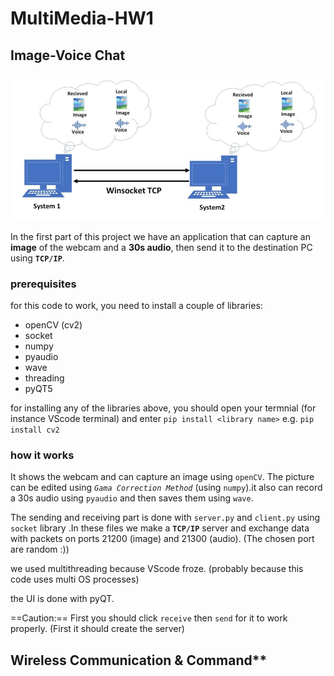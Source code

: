 # MultiMedia-HW1

## Image-Voice Chat


![Video-Voice Chat schematic](part1sch.jpg)

In the first part of this project we have an application that can capture an **image** of the webcam and a **30s audio**, then send it to the destination PC using **`TCP/IP`**.

### prerequisites
for this code to work, you need to install a couple of libraries:
* openCV (cv2)
* socket
* numpy
* pyaudio
* wave
* threading
* pyQT5

for installing any of the libraries above, you should open your termnial (for instance VScode terminal) and enter `pip install <library name>` e.g. `pip install cv2`

### how it works
It shows the webcam and can capture an image using `openCV`. The picture can be edited using *`Gama Correction Method`* (using `numpy`).it also can record a 30s audio using `pyaudio` and then saves them using `wave`. 

The sending and receiving part is done with `server.py` and `client.py` using `socket` library .In these files we make a **`TCP/IP`** server and exchange data with packets on ports 21200 (image) and 21300 (audio). (The chosen port are random :))

we used multithreading because VScode froze. (probably because this code uses multi OS processes)

the UI is done with pyQT.

==Caution:== First you should click `receive` then `send` for it to work properly. (First it should create the server)

## Wireless Communication & Command**
